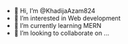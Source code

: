 - 👋 Hi, I’m @KhadijaAzam824
- 👀 I’m interested in Web development 
- 🌱 I’m currently learning MERN
- 💞️ I’m looking to collaborate on ...


<!---
KhadijaAzam824/KhadijaAzam824 is a ✨ special ✨ repository because its `README.md` (this file) appears on your GitHub profile.
You can click the Preview link to take a look at your changes.
--->
